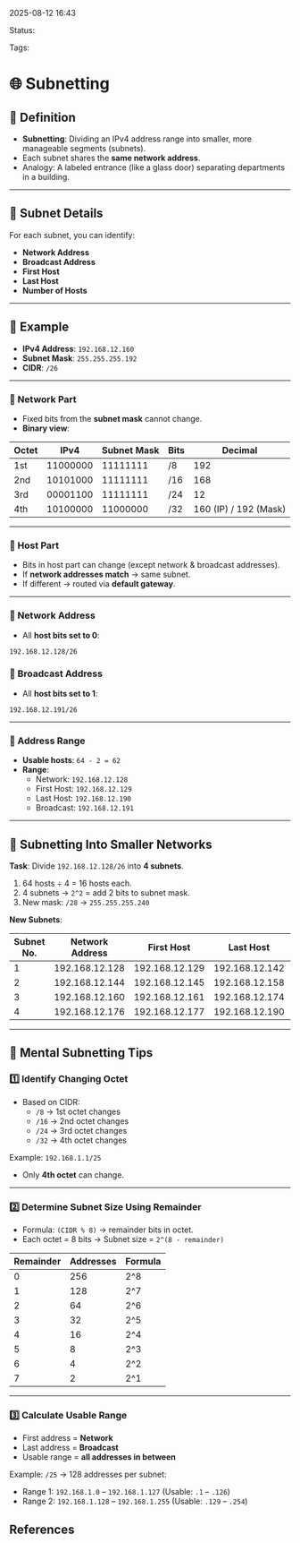 2025-08-12 16:43

Status:

Tags:


# 🌐 Subnetting

## 📌 Definition
- **Subnetting**: Dividing an IPv4 address range into smaller, more manageable segments (subnets).
- Each subnet shares the **same network address**.
- Analogy: A labeled entrance (like a glass door) separating departments in a building.

---

## 📌 Subnet Details
For each subnet, you can identify:
- **Network Address**
- **Broadcast Address**
- **First Host**
- **Last Host**
- **Number of Hosts**

---

## 📌 Example
- **IPv4 Address**: `192.168.12.160`
- **Subnet Mask**: `255.255.255.192`
- **CIDR**: `/26`

---

### 🔹 Network Part
- Fixed bits from the **subnet mask** cannot change.
- **Binary view**:

| Octet       | IPv4             | Subnet Mask       | Bits   | Decimal                |
|-------------|------------------|-------------------|--------|------------------------|
| 1st         | 11000000         | 11111111          | /8     | 192                    |
| 2nd         | 10101000         | 11111111          | /16    | 168                    |
| 3rd         | 00001100         | 11111111          | /24    | 12                     |
| 4th         | 10100000         | 11000000          | /32    | 160 (IP) / 192 (Mask)  |

---

### 🔹 Host Part
- Bits in host part can change (except network & broadcast addresses).
- If **network addresses match** → same subnet.
- If different → routed via **default gateway**.

---

### 🔹 Network Address
- All **host bits set to 0**:
```
192.168.12.128/26
```

### 🔹 Broadcast Address
- All **host bits set to 1**:
```
192.168.12.191/26
```

---

### 🔹 Address Range
- **Usable hosts**: `64 - 2 = 62`
- **Range**:
  - Network: `192.168.12.128`
  - First Host: `192.168.12.129`
  - Last Host: `192.168.12.190`
  - Broadcast: `192.168.12.191`

---

## 📌 Subnetting Into Smaller Networks
**Task**: Divide `192.168.12.128/26` into **4 subnets**.

1. 64 hosts ÷ 4 = 16 hosts each.
2. 4 subnets → `2^2` = add 2 bits to subnet mask.
3. New mask: `/28` → `255.255.255.240`

**New Subnets**:

| Subnet No. | Network Address   | First Host       | Last Host        | Broadcast Address  | CIDR                  |
|------------|-------------------|------------------|------------------|--------------------|-----------------------|
| 1          | 192.168.12.128    | 192.168.12.129   | 192.168.12.142   | 192.168.12.143     | 192.168.12.128/28     |
| 2          | 192.168.12.144    | 192.168.12.145   | 192.168.12.158   | 192.168.12.159     | 192.168.12.144/28     |
| 3          | 192.168.12.160    | 192.168.12.161   | 192.168.12.174   | 192.168.12.175     | 192.168.12.160/28     |
| 4          | 192.168.12.176    | 192.168.12.177   | 192.168.12.190   | 192.168.12.191     | 192.168.12.176/28     |

---

## 📌 Mental Subnetting Tips

### 1️⃣ Identify Changing Octet
- Based on CIDR:
  - `/8` → 1st octet changes  
  - `/16` → 2nd octet changes  
  - `/24` → 3rd octet changes  
  - `/32` → 4th octet changes

Example: `192.168.1.1/25`  
- Only **4th octet** can change.

---

### 2️⃣ Determine Subnet Size Using Remainder
- Formula: `(CIDR % 8)` → remainder bits in octet.
- Each octet = 8 bits → Subnet size = `2^(8 - remainder)`

| Remainder | Addresses | Formula           |
|-----------|-----------|-------------------|
| 0         | 256       | 2^8               |
| 1         | 128       | 2^7               |
| 2         | 64        | 2^6               |
| 3         | 32        | 2^5               |
| 4         | 16        | 2^4               |
| 5         | 8         | 2^3               |
| 6         | 4         | 2^2               |
| 7         | 2         | 2^1               |

---

### 3️⃣ Calculate Usable Range
- First address = **Network**
- Last address = **Broadcast**
- Usable range = **all addresses in between**

Example: `/25` → 128 addresses per subnet:
- Range 1: `192.168.1.0` – `192.168.1.127` (Usable: `.1` – `.126`)
- Range 2: `192.168.1.128` – `192.168.1.255` (Usable: `.129` – `.254`)


## References



